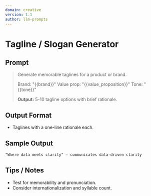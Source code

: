 ```yaml
---
domain: creative
version: 1.1
author: llm-prompts
---
```


# Tagline / Slogan Generator

## Prompt
> Generate memorable taglines for a product or brand.
>
> Brand: "{{brand}}"
> Value prop: "{{value_proposition}}"
> Tone: "{{tone}}"
>
> **Output:** 5-10 tagline options with brief rationale.

## Output Format
- Taglines with a one-line rationale each.

## Sample Output
```markdown
"Where data meets clarity" — communicates data-driven clarity
```

## Tips / Notes
- Test for memorability and pronunciation.
- Consider internationalization and syllable count.
